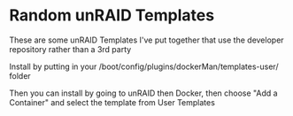 # Random unRAID Templates
These are some unRAID Templates I've put together that use the developer repository rather than a 3rd party

Install by putting in your /boot/config/plugins/dockerMan/templates-user/ folder

Then you can install by going to unRAID then Docker, then choose "Add a Container" and select the template from User Templates
